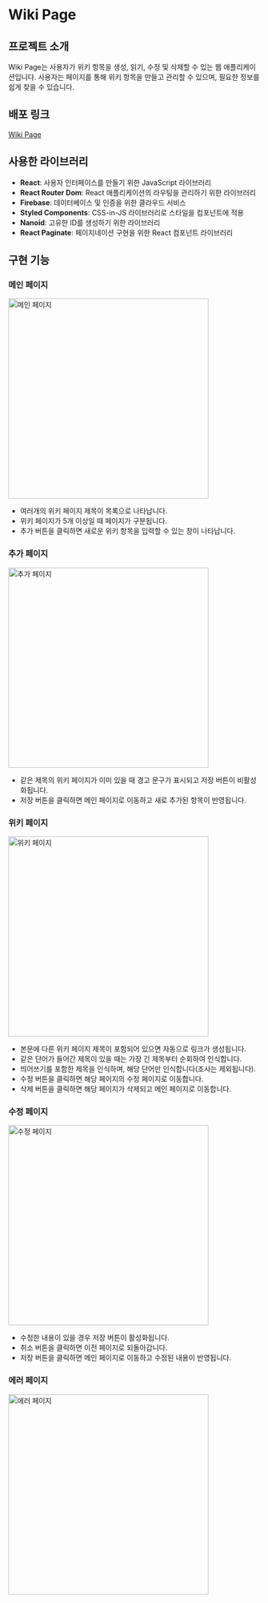 # Wiki Page

## 프로젝트 소개

Wiki Page는 사용자가 위키 항목을 생성, 읽기, 수정 및 삭제할 수 있는 웹 애플리케이션입니다. 사용자는 페이지를 통해 위키 항목을 만들고 관리할 수 있으며, 필요한 정보를 쉽게 찾을 수 있습니다.

## 배포 링크

[Wiki Page](https://wiki-page-blue.vercel.app/)

## 사용한 라이브러리

- **React**: 사용자 인터페이스를 만들기 위한 JavaScript 라이브러리
- **React Router Dom**: React 애플리케이션의 라우팅을 관리하기 위한 라이브러리
- **Firebase**: 데이터베이스 및 인증을 위한 클라우드 서비스
- **Styled Components**: CSS-in-JS 라이브러리로 스타일을 컴포넌트에 적용
- **Nanoid**: 고유한 ID를 생성하기 위한 라이브러리
- **React Paginate**: 페이지네이션 구현을 위한 React 컴포넌트 라이브러리

## 구현 기능

### 메인 페이지

<img src="https://github.com/yejify/KYJ_WikiPage/assets/116805856/74388151-09d1-40cd-8f34-64c9ca1dad59" width="400" alt="메인 페이지">

- 여러개의 위키 페이지 제목이 목록으로 나타납니다.
- 위키 페이지가 5개 이상일 때 페이지가 구분됩니다.
- 추가 버튼을 클릭하면 새로운 위키 항목을 입력할 수 있는 창이 나타납니다.

### 추가 페이지

<img src="https://github.com/yejify/KYJ_WikiPage/assets/116805856/72b66323-c5da-44d6-96ea-bffaae971702" width="400" alt="추가 페이지">

- 같은 제목의 위키 페이지가 이미 있을 때 경고 문구가 표시되고 저장 버튼이 비활성화됩니다.
- 저장 버튼을 클릭하면 메인 페이지로 이동하고 새로 추가된 항목이 반영됩니다.

### 위키 페이지

<img src="https://github.com/yejify/KYJ_WikiPage/assets/116805856/c4f77c3d-cd07-414b-bbbe-cf67a42cd321" width="400" alt="위키 페이지">

- 본문에 다른 위키 페이지 제목이 포함되어 있으면 자동으로 링크가 생성됩니다.
- 같은 단어가 들어간 제목이 있을 때는 가장 긴 제목부터 순회하여 인식합니다.
- 띄어쓰기를 포함한 제목을 인식하며, 해당 단어만 인식합니다(조사는 제외됩니다).
- 수정 버튼을 클릭하면 해당 페이지의 수정 페이지로 이동합니다.
- 삭제 버튼을 클릭하면 해당 페이지가 삭제되고 메인 페이지로 이동합니다.

### 수정 페이지

<img src="https://github.com/yejify/KYJ_WikiPage/assets/116805856/21078335-7ca0-4afa-b878-05ca4158bf8b" width="400" alt="수정 페이지">

- 수정한 내용이 있을 경우 저장 버튼이 활성화됩니다.
- 취소 버튼을 클릭하면 이전 페이지로 되돌아갑니다.
- 저장 버튼을 클릭하면 메인 페이지로 이동하고 수정된 내용이 반영됩니다.

### 에러 페이지

<img src="https://github.com/yejify/KYJ_WikiPage/assets/116805856/0c1ec96b-50da-4012-bfea-6ce61ccf4fe2" width="400" alt="에러 페이지">
